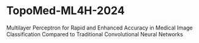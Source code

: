 # TopoMed-ML4H-2024
Multilayer Perceptron for Rapid and Enhanced Accuracy in Medical Image Classification Compared to Traditional Convolutional Neural Networks
